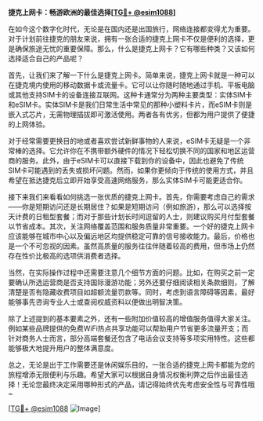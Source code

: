 **捷克上网卡：畅游欧洲的最佳选择[[TG💪+ @esim1088](https://t.me/s/esim1088)]**

在如今这个数字化时代，无论是在国内还是出国旅行，网络连接都变得尤为重要。对于计划前往捷克的朋友来说，拥有一张合适的捷克上网卡不仅是便利的选择，更是确保旅途无忧的重要保障。那么，什么是捷克上网卡？它有哪些种类？又该如何选择适合自己的产品呢？

首先，让我们来了解一下什么是捷克上网卡。简单来说，捷克上网卡就是一种可以在捷克境内使用的移动数据卡或流量卡。它可以让你随时随地通过手机、平板电脑或其他支持SIM卡的设备连接互联网。这种卡通常分为两种主要类型：实体SIM卡和eSIM卡。实体SIM卡是我们日常生活中常见的那种小塑料卡片，而eSIM卡则是嵌入式芯片，无需物理插拔即可激活使用。两者各有优劣，但都为用户提供了便捷的上网体验。

对于经常需要更换目的地或者喜欢尝试新鲜事物的人来说，eSIM卡无疑是一个非常棒的选择。它允许你在不携带额外硬件的情况下轻松切换不同的国家和地区运营商的服务。此外，由于eSIM卡可以直接下载到你的设备中，因此也避免了传统SIM卡可能遇到的丢失或损坏问题。然而，如果你更倾向于传统的使用方式，并且希望在抵达捷克后立即开始享受高速网络服务，那么实体SIM卡可能更适合你。

接下来我们来看看如何挑选一张优质的捷克上网卡。首先，你需要考虑自己的需求——你是短期访问还是长期居住？如果是短期访问（例如旅游），那么可以选择按天计费的日租型套餐；而对于那些计划长时间逗留的人士，则建议购买月付型套餐以节省成本。其次，关注网络覆盖范围和服务质量非常重要。一个好的捷克上网卡应该能够在城市中心以及偏远地区均提供稳定可靠的信号接收能力。最后，价格也是一个不可忽视的因素。虽然高质量的服务往往伴随着较高的费用，但市场上仍然存在性价比极高的选项供消费者选择。

当然，在实际操作过程中还需要注意几个细节方面的问题。比如，在购买之前一定要确认所选运营商是否支持国际漫游功能；另外还要仔细阅读相关条款细则，了解清楚是否有隐藏收费项目如超额流量罚款等。同时，考虑到语言障碍等因素，最好能够事先咨询专业人士或查阅权威资料以便做出明智决策。

除了上述提到的基本要素之外，还有一些附加价值较高的增值服务值得大家关注。例如某些品牌提供的免费WiFi热点共享功能可以帮助用户节省更多流量开支；而针对商务人士而言，部分高端套餐还包含了电话会议支持等多项实用特性。这些都能够极大地提升用户的整体满意度。

总之，无论是出于工作需要还是休闲娱乐目的，一张合适的捷克上网卡都能为您的旅程增添无限便利与乐趣。希望大家可以根据自身情况权衡利弊之后作出最佳选择！无论您最终决定采用哪种形式的产品，请记得始终优先考虑安全性与可靠性哦~

[[TG💪+ @esim1088](https://t.me/s/esim1088) ![Image](https://i.postimg.cc/4NQfJmqS/Snipaste-2025-05-13-00-14-12.png)]